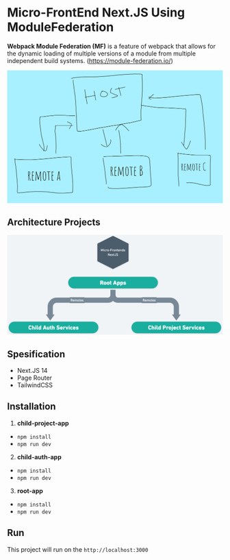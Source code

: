# Micro-FrontEnd Next.JS Using ModuleFederation
**Webpack Module Federation (MF)** is a feature of webpack that allows for the dynamic loading of multiple versions of a module from multiple independent build systems. (https://module-federation.io/)

![Concept Module Federation](image/draw_host.jpeg)
## Architecture Projects
![Architecture Projects](image/micro-frontends-map.png)

## Spesification
- Next.JS 14
- Page Router
- TailwindCSS

## Installation
1. **child-project-app**
- `npm install`
- `npm run dev`
2. **child-auth-app**
- `npm install`
- `npm run dev`
3. **root-app**
- `npm install`
- `npm run dev`

## Run
This project will run on the `http://localhost:3000`